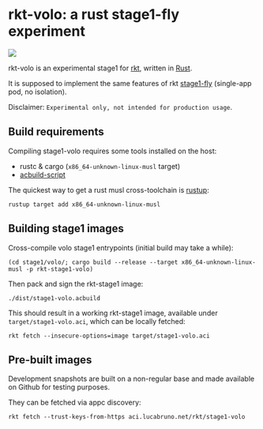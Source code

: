 # rkt-volo: a rust stage1-fly experiment

[![](https://tokei.rs/b1/github/lucab/rkt-volo?category=code)](https://github.com/lucab/rkt-volo)

rkt-volo is an experimental stage1 for [rkt](https://github.com/coreos/rkt), written in [Rust](https://www.rust-lang.org).

It is supposed to implement the same features of rkt [stage1-fly](https://coreos.com/rkt/docs/latest/running-fly-stage1.html) (single-app pod, no isolation).

Disclaimer: `Experimental only, not intended for production usage`.

## Build requirements

Compiling stage1-volo requires some tools installed on the host:
 * rustc & cargo (`x86_64-unknown-linux-musl` target)
 * [acbuild-script](https://github.com/containers/build)

The quickest way to get a rust musl cross-toolchain is [rustup](https://github.com/rust-lang-nursery/rustup.rs#installation):

```
rustup target add x86_64-unknown-linux-musl
```

## Building stage1 images

Cross-compile volo stage1 entrypoints (initial build may take a while):

```
(cd stage1/volo/; cargo build --release --target x86_64-unknown-linux-musl -p rkt-stage1-volo)
```

Then pack and sign the rkt-stage1 image:

```
./dist/stage1-volo.acbuild
```

This should result in a working rkt-stage1 image, available under `target/stage1-volo.aci`, which can be locally fetched:
```
rkt fetch --insecure-options=image target/stage1-volo.aci
```

## Pre-built images

Development snapshots are built on a non-regular base and made available on Github for testing purposes.

They can be fetched via appc discovery:
```
rkt fetch --trust-keys-from-https aci.lucabruno.net/rkt/stage1-volo
```
